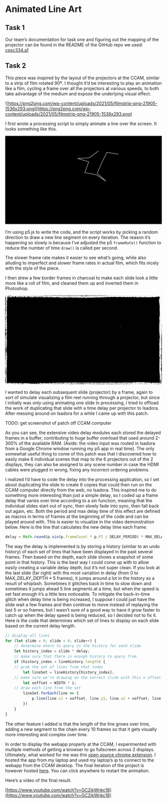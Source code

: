 # Animated Line Art

## Task 1

Our team’s documentation for task one and figuring out the mapping of the projector can be found in the README of the GitHub repo we used: [cpsc334.a1](https://github.com/evankirkiles/cs334.a1/tree/c48cd395e35f983f753d9b3f08724d82dae7a28a)

## Task 2

This piece was inspired by the layout of the projectors at the CCAM, similar to a strip of film rotated 90º. I thought it’d be interesting to play an animation like a film, cycling a frame over all the projectors at various speeds, to both take advantage of the medium and expose the underlying visual effect.

![https://png2png.com/wp-content/uploads/2021/05/filmstrip-png-21905-1536x293.png](https://png2png.com/wp-content/uploads/2021/05/filmstrip-png-21905-1536x293.png)

I first wrote a processing script to simply animate a line over the screen. It looks something like this.

![Screen Recording 2022-09-20 at 21.12.26.gif](blog_content/Screen_Recording_2022-09-20_at_21.12.26.gif)

I’m using p5.js to write the code, and the script works by picking a random direction to draw a new line segment on every iteration. The reason it’s happening so slowly is because I’ve adjusted the p5 `frameRate()` function to reduce the number of time `draw()` is called per second.

The slower frame rate makes it easier to see what’s going, while also alluding to imperfect and slower frame rates in actual film, which fits nicely with the style of the piece.

I then drew a few border frames in charcoal to make each slide look a little more like a roll of film, and cleaned them up and inverted them in Photoshop.

![border_1.jpg](blog_content/border_1.jpg)

I wanted to delay each subsequent slide (projector) by a frame, again to sort of simulate visualizing a film reel running through a projector, but since I initially was only using animating one slide in processing, I tried to offload the work of duplicating that slide with a time delay per projector to Isadora. After messing around on Isadora for a while I came up with this patch.

TODO: get screenshot of patch off CCAM computer

As you can see, the extensive video delay modules each stored the delayed frames in a buffer, contributing to huge buffer overload that used around 2-300% of the available RAM. (Aside: the video input was routed in Isadora from a Google Chrome window running my p5 app in real time). The only somewhat useful thing to come of this patch was that I discovered how to easily make 6 individual scenes that map to the 6 projectors out of the 2 displays, they can also be assigned to any scene number in case the HDMI cables were plugged in wrong, fixing any incorrect ordering problems.

I realized I’d have to code the delay into the processing application, so I set about duplicating the slide to create 6 copies that could then run on the CCAM computer directly from the web, no Isadora. This inspired me to do something more interesting than just a simple delay, so I coded up a frame delay that varies over time according to a sin function, meaning that the individual slides start out of sync, then slowly fade into sync, then fall back out again, etc. Both the period and max delay time of this effect are defined as macros in terms of frames at the beginning of the code and can be played around with. This is easier to visualize in the video demonstration below. Here is the line that calculates the new delay time each frame.

```jsx
delay = Math.round(p.sin(p.frameCount * p.PI / DELAY_PERIOD) * MAX_DELAY_DEPTH / 2 + MAX_DELAY_DEPTH / 2);
```

The way the delay is implemented is by storing a history (similar to an undo history) of each set of lines that have been displayed in the past several frames. Then based on the depth, each slide shows a snapshot of some point in that history. This is the best way I could come up with to allow easily creating a variable delay depth, but it’s not super clean. If you look at the last slide (far right) with the most variation in delay (from 0 to MAX_DELAY_DEPTH * 5 frames), it jumps around a lot in the history as a result of whiplash. Sometimes it glitches back in time to slow down and sometimes it jumps ahead 5 line segments at a time, but when the speed is set fast enough it’s a little less noticeable. To mitigate the back-in-time glitch when delay time is being increased, I suppose I could just have the slide wait a few frames and then continue to move instead of replaying the last 5 or so frames, but I wasn’t sure of a good way to have it grow faster to catch up when the delay speed is being reduced, so I decided not to fix it. Here is the code that determines which set of lines to display on each slide based on the current delay length.

```jsx
// display all lines
for (let slide = 0; slide < 6; slide++) {
    // determine where to query in the history for each slide
    let history_index = slide * delay;
    // make sure that there is enough history to query from
    if (history_index < lineHistory.length) {
	// grab the set of lines from that index
        let lineSet = lineHistory[history_index];
	// make sure we're drawing on the correct slide with this x offset
        let xoffset = WIDTH * i;
	// draw each line from the set
        lineSet.forEach(line => {
            p.line(line.x1 + xoffset, line.y1, line.x2 + xoffset, line.y2);
        })
    }
}
```

The other feature I added is that the length of the line grows over time, adding a new segment to the chain every 10 frames so that it gets visually more interesting and complex over time.

In order to display the webapp properly at the CCAM, I experimented with multiple methods of getting a browser to go fullscreen across 2 displays. Ultimately, what worked for me was this [open source chrome extension](https://github.com/nomomo/multidesktop-fullscreen-for-chrome-remote-desktop). I hosted the app from my laptop and used my laptop’s ip to connect to the webapp from the CCAM desktop. The final iteration of the project is however hosted [here](https://anselbobrow.com/line-art/). You can click anywhere to restart the animation.

Here’s a video of the final result.

[https://www.youtube.com/watch?v=GC2ikWnkc18](https://www.youtube.com/watch?v=GC2ikWnkc18)
